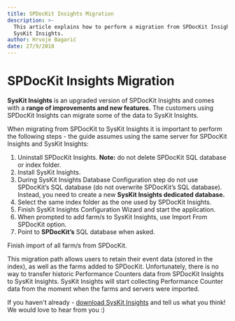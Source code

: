 ```yaml
---
title: SPDocKit Insights Migration
description: >-
  This article explains how to perform a migration from SPDocKit Insights to 
  SysKit Insights.
author: Hrvoje Bagarić
date: 27/9/2018
---
```


# SPDocKit Insights Migration

**SysKit Insights** is an upgraded version of SPDocKit Insights and comes with a **range of improvements and new features.** The customers using SPDocKit Insights can migrate some of the data to SysKit Insights.

When migrating from SPDocKit to SysKit Insights it is important to perform the following steps - the guide assumes using the same server for SPDocKit Insights and SysKit Insights:

1. Uninstall SPDocKit Insights. **Note:** do not delete SPDocKit SQL database or index folder.
2. Install SysKit Insights.
3. During SysKit Insights Database Configuration step do not use SPDocKit’s SQL database \(do not overwrite SPDocKit’s SQL database\). Instead, you need to create a new **SysKit Insights dedicated database.**
4. Select the same index folder as the one used by SPDocKit Insights.  
5. Finish SysKit Insights Configuration Wizard and start the application.
6. When prompted to add farm/s to SysKit Insights, use Import From SPDocKit option.
7. Point to **SPDocKit’s** SQL database when asked.

Finish import of all farm/s from SPDocKit.

This migration path allows users to retain their event data \(stored in the index\), as well as the farms added to SPDocKit. Unfortunately, there is no way to transfer historic Performance Counters data from SPDocKit Insights to SysKit Insights. SysKit Insights will start collecting Performance Counter data from the moment when the farms and servers were imported.

If you haven't already - [download SysKit Insights](https://www.syskit.com/products/insights/download/) and tell us what you think! We would love to hear from you :\)

